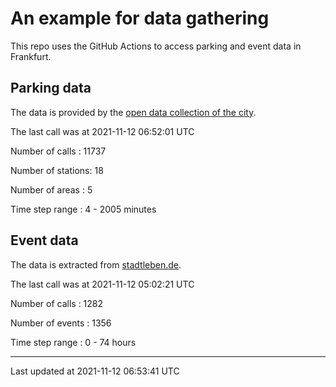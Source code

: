 # An example for data gathering

This repo uses the GitHub Actions to access parking and event data in Frankfurt.

## Parking data
The data is provided by the [open data collection of the city](https://www.offenedaten.frankfurt.de/).

The last call was at 2021-11-12 06:52:01 UTC

Number of calls   : 11737

Number of stations:    18

Number of areas   :     5

Time step range   :     4 -  2005 minutes


## Event data
The data is extracted from [stadtleben.de](https://stadtleben.de/frankfurt/).

The last call was at 2021-11-12 05:02:21 UTC

Number of calls   : 1282

Number of events  : 1356

Time step range   :    0 -   74 hours


----

Last updated at 2021-11-12 06:53:41 UTC
